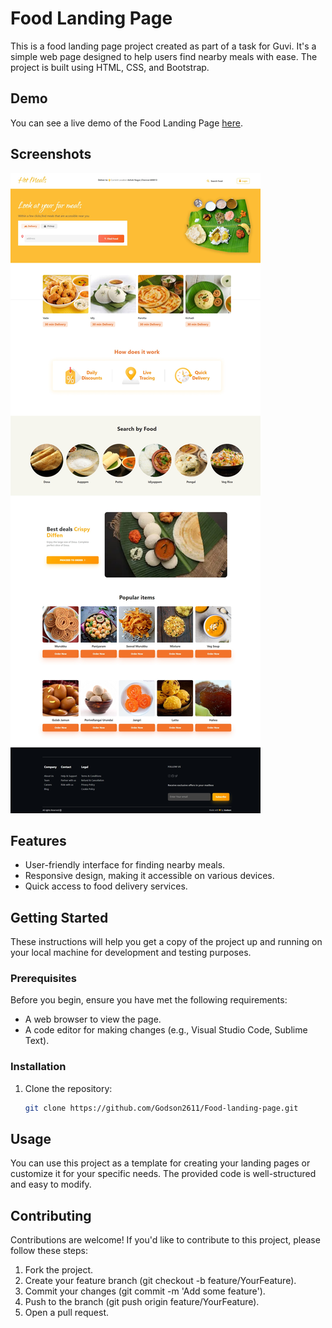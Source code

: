 <!-- @format -->

# Food Landing Page

This is a food landing page project created as part of a task for Guvi. It's a simple web page designed to help users find nearby meals with ease. The project is built using HTML, CSS, and Bootstrap.

## Demo

You can see a live demo of the Food Landing Page [here](https://food-landing-pages1.netlify.app/).

## Screenshots

![App Screenshot](./img/web-image.jpeg)

## Features

- User-friendly interface for finding nearby meals.
- Responsive design, making it accessible on various devices.
- Quick access to food delivery services.

## Getting Started

These instructions will help you get a copy of the project up and running on your local machine for development and testing purposes.

### Prerequisites

Before you begin, ensure you have met the following requirements:

- A web browser to view the page.
- A code editor for making changes (e.g., Visual Studio Code, Sublime Text).

### Installation

1. Clone the repository:

   ```bash
   git clone https://github.com/Godson2611/Food-landing-page.git
   ```

## Usage

You can use this project as a template for creating your landing pages or customize it for your specific needs. The provided code is well-structured and easy to modify.

## Contributing

Contributions are welcome! If you'd like to contribute to this project, please follow these steps:

1. Fork the project.
2. Create your feature branch (git checkout -b feature/YourFeature).
3. Commit your changes (git commit -m 'Add some feature').
4. Push to the branch (git push origin feature/YourFeature).
5. Open a pull request.

